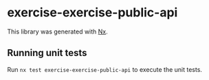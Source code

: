 # exercise-exercise-public-api

This library was generated with [Nx](https://nx.dev).

## Running unit tests

Run `nx test exercise-exercise-public-api` to execute the unit tests.

